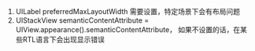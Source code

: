 1. UILabel preferredMaxLayoutWidth 需要设置，特定场景下会有布局问题
2. UIStackView semanticContentAttribute = UIView.appearance().semanticContentAttribute， 如果不设置的话，在某些RTL语言下会出现显示错误
